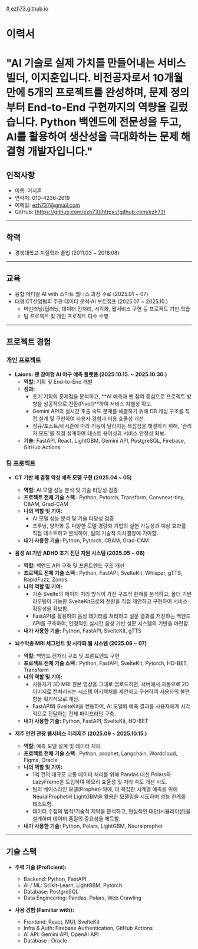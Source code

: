 [# ezh73.github.io](https://ezh73.github.io/)

# 이력서

# "AI 기술로 실제 가치를 만들어내는 서비스 빌더, 이지훈입니다. 비전공자로서 10개월 만에 5개의 프로젝트를 완성하며, 문제 정의부터 End-to-End 구현까지의 역량을 길렀습니다. Python 백엔드에 전문성을 두고, AI를 활용하여 생산성을 극대화하는 문제 해결형 개발자입니다."

## 인적사항
- 이름: 이지훈  
- 연락처: 010-4236-2619  
- 이메일: ezh737@gmail.com  
- GitHub: [https://github.com/ezh73](https://github.com/ezh73)  

---

## 학력
- 경북대학교 지질학과 졸업 (2011.03 ~ 2018.08)

---

## 교육
- 융합 메디컬 AI with 스마트 웰니스 과정 수료 (2025.01 ~ 07)  
- 대경ICT산업협회 주관 데이터 분석·AI 부트캠프 (2025.07 ~ 2025.10.)  
  - 머신러닝/딥러닝, 데이터 전처리, 시각화, 웹서비스 구현 등 프로젝트 기반 학습  
  - 팀 프로젝트 및 개인 프로젝트 다수 수행  

---

## 프로젝트 경험

### 개인 프로젝트
- **Laions: 팬 참여형 AI 야구 예측 플랫폼 (2025.10.15. ~ 2025.10.30.)**  
  - **역할:** 기획 및 End-to-End 개발
  - **성과:**
    - 초기 기획의 문제점을 분석하고, **AI 예측과 팬 참여 중심으로 프로젝트 방향을 성공적으로 전환(Pivot)**하여 서비스 차별성 확보.
    - Gemini API의 실시간 호출 속도 문제를 해결하기 위해 DB 캐싱 구조를 직접 설계 및 구현하여 사용자 경험과 비용 효율성 개선.
    - 정규/포스트/비시즌에 따라 기능이 달라지는 복잡성을 해결하기 위해, '관리자 모드'를 직접 설계하여 테스트 용이성과 서비스 안정성 확보.
  - **기술:** FastAPI, React, LightGBM, Gemini API, PostgreSQL, Firebase, GitHub Actions


### 팀 프로젝트
- **CT 기반 폐 결절 악성 예측 모델 구현 (2025.04 ~ 05)**  
  - **역할:** AI 모델 성능 분석 및 기술 타당성 검증
  - **프로젝트 전체 기술 스택 :** Python, Pytorch, Transform, Convnext-tiny, CBAM, Grad-CAM
  - **나의 역할 및 기여:**
    - AI 모델 성능 분석 및 기술 타당성 검증
    - 프루닝, 양자화 등 다양한 모델 경량화 기법의 실현 가능성과 예상 효과를 직접 테스트하고 분석하여, 팀의 기술적 의사결정에 기여함.
  - **내가 사용한 기술:** Python, Pytorch, CBAM, Grad-CAM
    
- **음성 AI 기반 ADHD 조기 진단 지원 시스템 (2025.05 ~ 06)**  
  - **역할:** 백엔드 API 구축 및 프론트엔드 구조 개선
  - **프로젝트 전체 기술 스택 :** Python, FastAPI, SvelteKit, Whisper, gTTS, RapidFuzz, Zonos
  - **나의 역할 및 기여:**
    - 기존 Svelte의 페이지 처리 방식이 가진 구조적 한계를 분석하고, 폴더 기반 라우팅이 가능한 SvelteKit으로의 전환을 직접 제안하고 구현하여 서비스 확장성을 확보함.
    - FastAPI를 활용하여 음성 데이터를 처리하고 설문 결과를 저장하는 백엔드 API를 구축하여, 안정적인 실시간 음성 기반 설문 시스템의 기반을 마련함.
  - **내가 사용한 기술:** Python, FastAPI, SvelteKit, gTTS

- **뇌수막종 MRI 세그먼트 및 시각화 웹 시스템 (2025.06 ~ 07)**  
  - **역할:** 백엔드 전처리 구조 및 프론트엔드 구현
  - **프로젝트 전체 기술 스택 :** Python, FastAPI, SvelteKit, Pytorch, HD-BET, Transform
  - **나의 역할 및 기여:**
    - 사용자가 3D MRI 원본 영상을 그대로 업로드하면, 서버에서 자동으로 2D 이미지로 전처리되는 시스템 아키텍처를 제안하고 구현하여 사용자의 불편함을 획기적으로 개선.
    - FastAPI와 SvelteKit을 연동하여, AI 모델의 예측 결과를 사용자에게 시각적으로 전달하는 전체 파이프라인 구축.
  - **내가 사용한 기술:** Python, FastAPI, SvelteKit, HD-BET

- **제주 안전 관광 웹서비스 미리제주 (2025.09 ~ 2025.10.15.)**
  - **역할:** 예측 모델 설계 및 데이터 처리
  - **프로젝트 전체 기술 스택 :** Python, prophet, Langchain, Wordcloud, Figma, Oracle
  - **나의 역할 및 기여:**
    - 1억 건의 대규모 교통 데이터 처리를 위해 Pandas 대신 Polars와 LazyFrame을 도입하여 메모리 효율성 및 처리 속도 개선 시도.
    - 팀의 베이스라인 모델(Prophet) 외에, 더 복잡한 시계열 예측을 위해 NeuralProphet과 LightGBM을 활용한 모델링을 시도하며 성능 한계를 테스트함.
    - 데이터 수집의 법적/기술적 제약을 분석하고, 현실적인 대안(시뮬레이션)을 설계하며 데이터 품질의 중요성을 체득함.
  - **내가 사용한 기술:** Python, Polars, LightGBM, Neuralprophet



---

## 기술 스택
- **주력 기술 (Proficient):**
  - Backend: Python, FastAPI
  - AI / ML: Scikit-Learn, LightGBM, Pytorch
  - Database: PostgreSQL
  - Data Engineering: Pandas, Polars, Web Crawling

- **사용 경험 (Familiar with):**
  - Frontend: React, MUI, SvelteKit  
  - Infra & Auth: Firebase Authentication, GitHub Actions
  - AI API: Gemini API, OpenAI API
  - Database : Oracle
